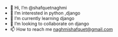 - 👋 Hi, I’m @shafquetnaghmi
- 👀 I’m interested in python ,django 
- 🌱 I’m currently learning django
- 💞️ I’m looking to collaborate on django
- 📫 How to reach me naghmishafquet@gmail.com

<!---
shafquetnaghmi/shafquetnaghmi is a ✨ special ✨ repository because its `README.md` (this file) appears on your GitHub profile.
You can click the Preview link to take a look at your changes.
--->
